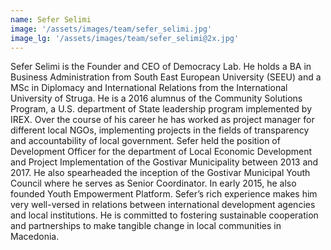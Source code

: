 ```yaml
---
name: Sefer Selimi
image: '/assets/images/team/sefer_selimi.jpg'
image_lg: '/assets/images/team/sefer_selimi@2x.jpg'
---
```


Sefer Selimi is the Founder and CEO of Democracy Lab. He holds a BA in Business Administration from South East European University (SEEU) and a MSc in Diplomacy and International Relations from the International University of Struga. He is a 2016 alumnus of the Community Solutions Program, a U.S. department of State leadership program implemented by IREX. Over the course of his career he has worked as project manager for different local NGOs, implementing projects in the fields of transparency and accountability of local government. Sefer held the position of Development Officer for the department of Local Economic Development and Project Implementation of the Gostivar Municipality between 2013 and 2017. He also spearheaded the inception of the Gostivar Municipal Youth Council where he serves as Senior Coordinator. In early 2015, he also founded Youth Empowerment Platform. Sefer’s rich experience makes him very well-versed in relations between international development agencies and local institutions. He is committed to fostering sustainable cooperation and partnerships to make tangible change in local communities in Macedonia.